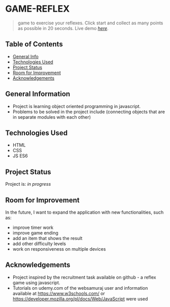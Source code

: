 # GAME-REFLEX
>game to exercise your reflexes. Click start and collect as many points as possible in 20 seconds.
> Live demo [_here_](dudekrystian.github.io/game-reflex/).

## Table of Contents
* [General Info](#general-information)
* [Technologies Used](#technologies-used)
* [Project Status](#project-status)
* [Room for Improvement](#room-for-improvement)
* [Acknowledgements](#acknowledgements)

## General Information
- Project is learning object oriented programming in javascript.
- Problems to be solved in the project include (connecting objects that are in separate modules with each other)

## Technologies Used
- HTML
- CSS
- JS ES6
## Project Status
Project is: _in progress_  
## Room for Improvement
In the future, I want to expand the application with new functionalities, such as:
- improve timer work
- improve game ending
- add an item that shows the result
- add other difficulty levels
- work on responsiveness on multiple devices

## Acknowledgements
- Project inspired by the recruitment task available on github - a reflex game using javascript. 
- Tutorials on udemy.com of the websamuraj user and information available at https://www.w3schools.com/ or https://developer.mozilla.org/pl/docs/Web/JavaScript were used


